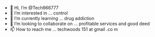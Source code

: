 - 👋 Hi, I’m @Tech666777
- 👀 I’m interested in ... control
- 🌱 I’m currently learning ... drug addiction
- 💞️ I’m looking to collaborate on ... profitable services and good deed
- 📫 How to reach me ... techwoods 151 at gmail .co m

<!---
Tech666777/Tech666777 is a ✨ special ✨ repository because its `README.md` (this file) appears on your GitHub profile.
You can click the Preview link to take a look at your changes.
--->
